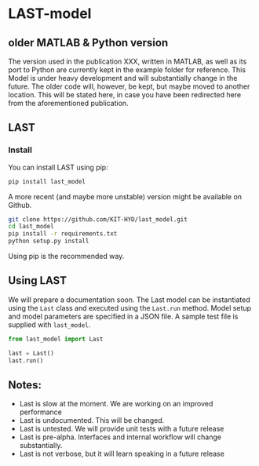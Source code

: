 # LAST-model

## older MATLAB & Python version

The version used in the publication XXX, written in MATLAB, as well as its port to Python
are currently kept in the example folder for reference. This Model is under heavy development
and will substantially change in the future. The older code will, however, be kept, but 
maybe moved to another location. This will be stated here, in case you have been redirected here
from the aforementioned publication.

## LAST

### Install

You can install LAST using pip:

```bash
pip install last_model
```

A more recent (and maybe more unstable) version might be available on Github.

```bash
git clone https://github.com/KIT-HYD/last_model.git
cd last_model
pip install -r requirements.txt
python setup.py install
```

Using pip is the recommended way.

## Using LAST

We will prepare a documentation soon. The Last model can be instantiated 
using the `Last` class and executed using the `Last.run` method. 
Model setup and model parameters are specified in a JSON file. A sample 
test file is supplied with `last_model`.

```python
from last_model import Last

last = Last()
last.run()
```

## Notes:

* Last is slow at the moment. We are working on an improved performance
* Last is undocumented. This will be changed.
* Last is untested. We will provide unit tests with a future release
* Last is pre-alpha. Interfaces and internal workflow will change substantially.
* Last is not verbose, but it will learn speaking in a future release

